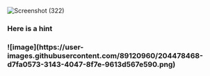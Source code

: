 ![Screenshot (322)](https://user-images.githubusercontent.com/89120960/204478343-2ba8ddff-1d0d-47dc-a11f-c713773978f4.png)
<h3> Here is a hint <h3>
![image](https://user-images.githubusercontent.com/89120960/204478468-d7fa0573-3143-4047-8f7e-9613d567e590.png)
 
